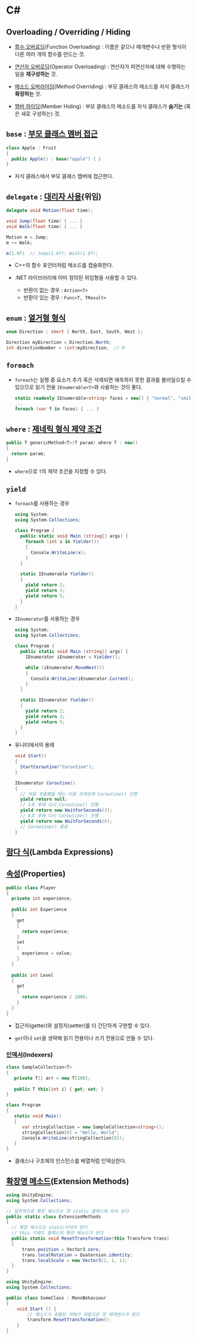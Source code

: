 # C# #


## Overloading / Overriding / Hiding

- [함수 오버로딩](https://ko.wikipedia.org/wiki/%ED%95%A8%EC%88%98_%EC%98%A4%EB%B2%84%EB%A1%9C%EB%93%9C)(Function Overloading) : 이름은 같으나 매개변수나 반환 형식이 다른 여러 개의 함수를 만드는 것.

- [연산자 오버로딩](https://ko.wikipedia.org/wiki/%EC%97%B0%EC%82%B0%EC%9E%90_%EC%98%A4%EB%B2%84%EB%A1%9C%EB%94%A9)(Operator Overloading) : 연산자가 피연산자에 대해 수행하는 일을 **재구성하는** 것.

- [메소드 오버라이딩](https://ko.wikipedia.org/wiki/%EB%A9%94%EC%86%8C%EB%93%9C_%EC%98%A4%EB%B2%84%EB%9D%BC%EC%9D%B4%EB%94%A9)(Method Overriding) : 부모 클래스의 메소드를 자식 클래스가 **확장하는** 것.

- [멤버 하이딩](https://docs.microsoft.com/ko-kr/dotnet/csharp/programming-guide/classes-and-structs/knowing-when-to-use-override-and-new-keywords)(Member Hiding) : 부모 클래스의 메소드를 자식 클래스가 **숨기는** (혹은 새로 구성하는) 것.


## `base` : [부모 클래스 멤버 접근](https://docs.microsoft.com/ko-kr/dotnet/csharp/language-reference/keywords/base)

```cs
class Apple : Fruit
{
  public Apple() : base("apple") { }
}
```

- 자식 클래스에서 부모 클래스 멤버에 접근한다.


## `delegate` : [대리자 사용](https://docs.microsoft.com/ko-kr/dotnet/csharp/programming-guide/delegates/using-delegates)(위임)

```cs
delegate void Motion(float time);

void Jump(float time) { ... }
void Walk(float time) { ... }

Motion m = Jump;
m += Walk;

m(1.0f)  // Jump(1.0f); Walk(1.0f);
```

- C++의 함수 포인터처럼 메소드를 캡슐화한다.

- .NET 라이브러리에 이미 정의된 위임형을 사용할 수 있다.
  - 반환이 없는 경우 : `Action<T>`
  - 반환이 있는 경우 : `Func<T, TResult>`


## `enum` : [열거형 형식](https://docs.microsoft.com/ko-kr/dotnet/csharp/programming-guide/enumeration-types)

```cs
enum Direction : short { North, East, South, West };

Direction myDirection = Direction.North;
int directionNumber = (int)myDirection;  // 0
```


## `foreach`

- `foreach`는 실행 중 요소가 추가 혹은 삭제되면 예측하지 못한 결과를 불러일으킬 수 있으므로 읽기 전용 `IEnumerable<T>`와 사용하는 것이 좋다.

  ```cs
  static readonly IEnumerable<string> faces = new[] { "normal", "smile", "angry" };
  ...
  foreach (var f in faces) { ... }
  ```


## `where` : [제네릭 형식 제약 조건](https://docs.microsoft.com/ko-kr/dotnet/csharp/language-reference/keywords/where-generic-type-constraint)

```cs
public T genericMethod<T>(T param) where T : new()
{
  return param;
}
```

- `where`으로 `T`의 제약 조건을 지정할 수 있다.


## `yield`

- `foreach`를 사용하는 경우

  ```cs
  using System;
  using System.Collections;

  class Program {
    public static void Main (string[] args) {
      foreach (int x in Yielder())
      {
        Console.WriteLine(x);
      }
    }

    static IEnumerable Yielder()
    {
      yield return 2;
      yield return 3;
      yield return 5;
    }
  }
  ```

- `IEnumerator`를 사용하는 경우

  ```cs
  using System;
  using System.Collections;

  class Program {
    public static void Main (string[] args) {
      IEnumerator iEnumerator = Yielder();

      while (iEnumerator.MoveNext())
      {
        Console.WriteLine(iEnumerator.Current);
      }
    }

    static IEnumerator Yielder()
    {
      yield return 2;
      yield return 3;
      yield return 5;
    }
  }
  ```

- 유니티에서의 용례

  ```cs
  void Start()
  {
    StartCoroutine("Coroutine");
  }

  IEnumerator Coroutine()
  {
    // 처음 호출됐을 때는 다음 프레임에 Coroutine() 진행
    yield return null;
    // 3초 후에 다시 Coroutine() 진행
    yield return new WaitForSeconds(3);
    // 6초 후에 다시 Coroutine() 진행
    yield return new WaitForSeconds(6);
    // Coroutine() 종료
  }
  ```


## [람다 식](https://docs.microsoft.com/ko-kr/dotnet/csharp/programming-guide/statements-expressions-operators/lambda-expressions)(Lambda Expressions)


## [속성](https://docs.microsoft.com/ko-kr/dotnet/csharp/programming-guide/classes-and-structs/properties)(Properties)

```cs
public class Player
{
  private int experience;
  
  public int Experience
  {
    get
    {
      return experience;
    }
    set
    {
      experience = value;
    }
  }
  
  public int Level
  {
    get
    {
      return experience / 1000;
    }
  }
}
```

- 접근자(getter)와 설정자(setter)를 더 간단하게 구현할 수 있다.

- `get`이나 `set`을 생략해 읽기 전용이나 쓰기 전용으로 만들 수 있다.

### [인덱서](https://docs.microsoft.com/ko-kr/dotnet/csharp/programming-guide/indexers)(Indexers)

```cs
class SampleCollection<T>
{
   private T[] arr = new T[100];
   
   public T this[int i] { get; set; }
}

class Program
{
   static void Main()
   {
      var stringCollection = new SampleCollection<string>();
      stringCollection[0] = "Hello, World";
      Console.WriteLine(stringCollection[0]);
   }
}
```

- 클래스나 구조체의 인스턴스를 배열처럼 인덱싱한다.


## [확장명 메소드](https://docs.microsoft.com/ko-kr/dotnet/csharp/programming-guide/classes-and-structs/extension-methods)(Extension Methods)

```cs
using UnityEngine;
using System.Collections;

// 일반적으로 확장 메소드는 한 static 클래스에 모아 둔다
public static class ExtensionMethods
{
  // 확장 메소드는 static이어야 한다
  // this 키워드 클래스의 확장 메소드가 된다
  public static void ResetTransformation(this Transform trans)
  {
      trans.position = Vector3.zero;
      trans.localRotation = Quaternion.identity;
      trans.localScale = new Vector3(1, 1, 1);
  }
}
```

```cs
using UnityEngine;
using System.Collections;

public class SomeClass : MonoBehaviour 
{
    void Start () {
        // 메소드가 호출된 객체가 자동으로 첫 매개변수가 된다
        transform.ResetTransformation();
    }
}
```
